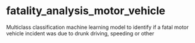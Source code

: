 # fatality_analysis_motor_vehicle
Multiclass classification machine learning model to identify if a fatal motor vehicle incident was due to drunk driving, speeding or other
